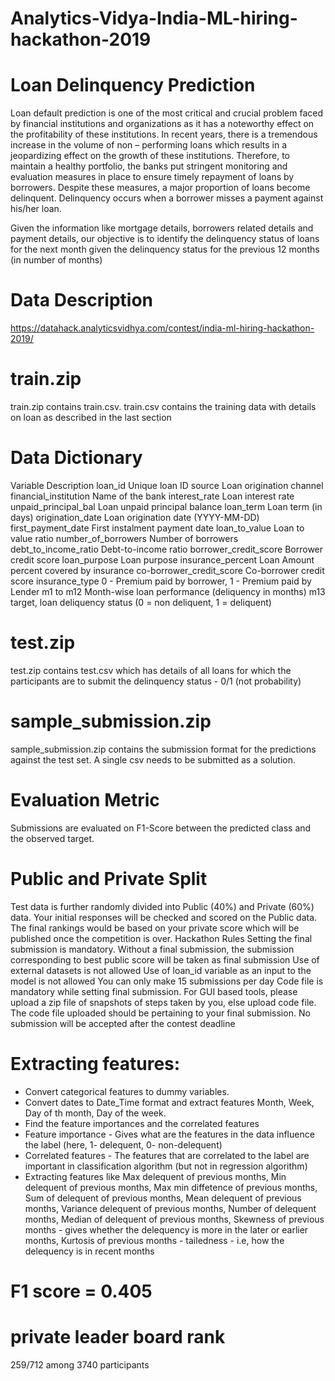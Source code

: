 # Analytics-Vidya-India-ML-hiring-hackathon-2019

# Loan Delinquency Prediction

Loan default prediction is one of the most critical and crucial problem faced by financial institutions and organizations as it has a noteworthy effect on the profitability of these institutions. In recent years, there is a tremendous increase in the volume of non – performing loans which results in a jeopardizing effect on the growth of these institutions. 
Therefore, to maintain a healthy portfolio, the banks put stringent monitoring and evaluation measures in place to ensure timely repayment of loans by borrowers. Despite these measures, a major proportion of loans become delinquent. Delinquency occurs when a borrower misses a payment against his/her loan.

Given the information like mortgage details, borrowers related details and payment details, our objective is to identify the delinquency status of loans for the next month given the delinquency status for the previous 12 months (in number of months)

# Data Description

https://datahack.analyticsvidhya.com/contest/india-ml-hiring-hackathon-2019/

# train.zip
train.zip contains train.csv. train.csv contains the training data with details on loan as described in the last section

# Data Dictionary
Variable	Description
loan_id	Unique loan ID
source	Loan origination channel
financial_institution	Name of the bank
interest_rate	Loan interest rate
unpaid_principal_bal	Loan unpaid principal balance
loan_term	Loan term (in days)
origination_date	Loan origination date (YYYY-MM-DD)
first_payment_date	First instalment payment date
loan_to_value	Loan to value ratio
number_of_borrowers	Number of borrowers
debt_to_income_ratio	Debt-to-income ratio
borrower_credit_score	Borrower credit score
loan_purpose	Loan purpose
insurance_percent	Loan Amount percent covered by insurance
co-borrower_credit_score	Co-borrower credit score
insurance_type	0 - Premium paid by borrower, 1 - Premium paid by Lender
m1 to m12	Month-wise loan performance (deliquency in months)
m13	target, loan deliquency status (0 = non deliquent, 1 = deliquent)

# test.zip
test.zip contains test.csv which has details of all loans for which the participants are to submit the delinquency status - 0/1 (not probability)

# sample_submission.zip
sample_submission.zip contains the submission format for the predictions against the test set. A single csv needs to be submitted as a solution.

# Evaluation Metric
Submissions are evaluated on F1-Score between the predicted class and the observed target.
 
# Public and Private Split
Test data is further randomly divided into Public (40%) and Private (60%) data.
Your initial responses will be checked and scored on the Public data.
The final rankings would be based on your private score which will be published once the competition is over.
Hackathon Rules
Setting the final submission is mandatory. Without a final submission, the submission corresponding to best public score will be taken as final submission
Use of external datasets is not allowed
Use of loan_id variable as an input to the model is not allowed
You can only make 15 submissions per day
Code file is mandatory while setting final submission. For GUI based tools, please upload a zip file of snapshots of steps taken by you, else upload code file.
The code file uploaded should be pertaining to your final submission.
No submission will be accepted after the contest deadline

# Extracting features:
- Convert categorical features to dummy variables.
- Convert dates to Date_Time format and extract features Month, Week, Day of th month, Day of the week.
- Find the feature importances and the correlated features
- Feature importance - Gives what are the features in the data influence the label (here, 1- delequent, 0- non-delequent)
- Correlated features - The features that are correlated to the label are important in classification algorithm (but not in regression algorithm)
- Extracting features like Max delequent of previous months, Min delequent of previous months, Max min diffetence of previous months, Sum of delequent of previous months, Mean delequent of previous months, Variance delequent of previous months, Number of delequent months, Median of delequent of previous months, Skewness of previous months - gives whether the delequency is more in the later or earlier months, Kurtosis of previous months - tailedness - i.e, how the delequency is in recent months


# F1 score = 0.405

# private leader board rank
259/712 among 3740 participants
